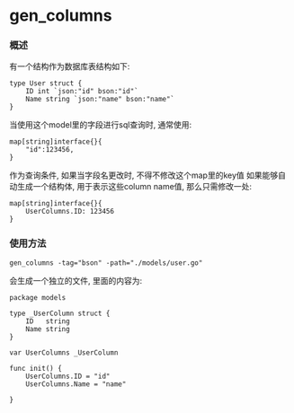 # gen_columns

### 概述
有一个结构作为数据库表结构如下:
```
type User struct {
    ID int `json:"id" bson:"id"`
    Name string `json:"name" bson:"name"`
}
```

当使用这个model里的字段进行sql查询时, 通常使用:

```
map[string]interface{}{
    "id":123456,
}

```

作为查询条件, 如果当字段名更改时, 不得不修改这个map里的key值
如果能够自动生成一个结构体, 用于表示这些column name值, 那么只需修改一处:

```
map[string]interface{}{
    UserColumns.ID: 123456
}
```

### 使用方法
```
gen_columns -tag="bson" -path="./models/user.go"
```

会生成一个独立的文件, 里面的内容为:
```
package models

type _UserColumn struct {
	ID   string
	Name string
}

var UserColumns _UserColumn

func init() {
	UserColumns.ID = "id"
	UserColumns.Name = "name"

}
```


